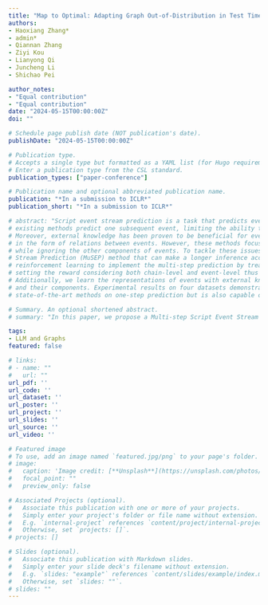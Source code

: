 ```yaml
---
title: "Map to Optimal: Adapting Graph Out-of-Distribution in Test Time"
authors:
- Haoxiang Zhang*
- admin*
- Qiannan Zhang
- Ziyi Kou
- Lianyong Qi
- Juncheng Li
- Shichao Pei

author_notes:
- "Equal contribution"
- "Equal contribution"
date: "2024-05-15T00:00:00Z"
doi: ""

# Schedule page publish date (NOT publication's date).
publishDate: "2024-05-15T00:00:00Z"

# Publication type.
# Accepts a single type but formatted as a YAML list (for Hugo requirements).
# Enter a publication type from the CSL standard.
publication_types: ["paper-conference"]

# Publication name and optional abbreviated publication name.
publication: "*In a submission to ICLR*"
publication_short: "*In a submission to ICLR*"

# abstract: "Script event stream prediction is a task that predicts events based on a given context or script. Most
# existing methods predict one subsequent event, limiting the ability to make a longer inference about the future.
# Moreover, external knowledge has been proven to be beneficial for event prediction and used in many methods
# in the form of relations between events. However, these methods focus mainly on the continuity of actions
# while ignoring the other components of events. To tackle these issues, we propose a Multi-step Script Event
# Stream Prediction (MuSEP) method that can make a longer inference according to the given events. We adopt
# reinforcement learning to implement the multi-step prediction by treating the process as a Markov chain and
# setting the reward considering both chain-level and event-level thus ensuring the overall quality of prediction results.
# Additionally, we learn the representations of events with external knowledge which could better understand events
# and their components. Experimental results on four datasets demonstrate that our method not only outperforms
# state-of-the-art methods on one-step prediction but is also capable of making multi-step prediction."

# Summary. An optional shortened abstract.
# summary: "In this paper, we propose a Multi-step Script Event Stream Prediction (MuSEP) method that can make a longer inference according to the given events."

tags:
- LLM and Graphs
featured: false

# links:
# - name: ""
#   url: ""
url_pdf: ''
url_code: ''
url_dataset: ''
url_poster: ''
url_project: ''
url_slides: ''
url_source: ''
url_video: ''

# Featured image
# To use, add an image named `featured.jpg/png` to your page's folder. 
# image:
#   caption: 'Image credit: [**Unsplash**](https://unsplash.com/photos/jdD8gXaTZsc)'
#   focal_point: ""
#   preview_only: false

# Associated Projects (optional).
#   Associate this publication with one or more of your projects.
#   Simply enter your project's folder or file name without extension.
#   E.g. `internal-project` references `content/project/internal-project/index.md`.
#   Otherwise, set `projects: []`.
# projects: []

# Slides (optional).
#   Associate this publication with Markdown slides.
#   Simply enter your slide deck's filename without extension.
#   E.g. `slides: "example"` references `content/slides/example/index.md`.
#   Otherwise, set `slides: ""`.
# slides: ""
---
```


<!-- {{% callout note %}}
Click the *Cite* button above to demo the feature to enable visitors to import publication metadata into their reference management software.
{{% /callout %}} -->

<!-- {{% callout note %}}
Create your slides in Markdown - click the *Slides* button to check out the example.
{{% /callout %}} -->

<!-- Add the publication's **full text** or **supplementary notes** here. You can use rich formatting such as including [code, math, and images](https://docs.hugoblox.com/content/writing-markdown-latex/). -->
